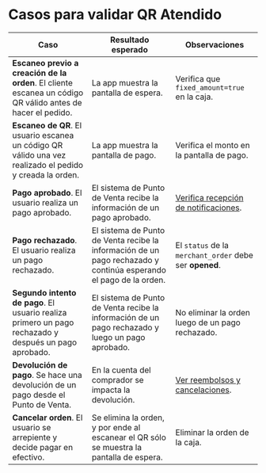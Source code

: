 # Casos para validar QR Atendido

| Caso | Resultado esperado | Observaciones |
| --- | --- | --- |
| **Escaneo previo a creación de la orden**. El cliente escanea un código QR válido antes de hacer el pedido. | La app muestra la pantalla de espera. | Verifica que `fixed_amount=true` en la caja. |
| **Escaneo de QR**. El usuario escanea un código QR válido una vez realizado el pedido y creada la orden. | La app muestra la pantalla de pago.| Verifica el monto en la pantalla de pago. |
| **Pago aprobado**. El usuario realiza un pago aprobado.| El sistema de Punto de Venta recibe la información de un pago aprobado. | [Verifica recepción de notificaciones](/developers/es/docs/qr-code/additional-content/your-integrations/notifications). |
| **Pago rechazado**. El usuario realiza un pago rechazado.| El sistema de Punto de Venta recibe la información de un pago rechazado y continúa esperando el pago de la orden.| El `status` de la `merchant_order` debe ser **opened**. |
| **Segundo intento de pago**. El usuario realiza primero un pago rechazado y después un pago aprobado.| El sistema de Punto de Venta recibe la información de un pago rechazado y luego un pago aprobado.| No eliminar la orden luego de un pago rechazado. |
| **Devolución de pago**. Se hace una devolución de un pago desde el Punto de Venta.| En la cuenta del comprador se impacta la devolución.| [Ver reembolsos y cancelaciones](/developers/es/docs/qr-code/additional-content/cancellations-and-refunds). |
| **Cancelar orden**. El usuario se arrepiente y decide pagar en efectivo. | Se elimina la orden, y por ende al escanear el QR sólo se muestra la pantalla de espera. | Eliminar la orden de la caja. |